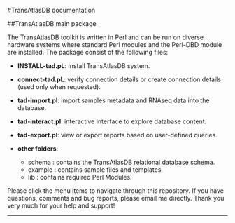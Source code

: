 #TransAtlasDB documentation

##TransAtlasDB main package

The TransAtlasDB toolkit is written in Perl and can be run on diverse hardware systems where standard Perl modules and the Perl-DBD module are installed. The package consist of the following files:

- **INSTALL-tad.pL**: install TransAtlasDB system.

- **connect-tad.pL**: verify connection details or create connection details (used only when requested).

- **tad-import.pl**: import samples metadata and RNAseq data into the database. 

- **tad-interact.pl**: interactive interface to explore database content.

- **tad-export.pl**: view or export reports based on user-defined queries.

- **other folders**:
	* schema : contains the TransAtlasDB relational database schema.
	* example : contains sample files and templates.
	* lib : contains required Perl Modules.

Please click the menu items to navigate through this repository. If you have questions, comments and bug reports, please email me directly. Thank you very much for your help and support!

---
